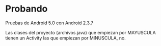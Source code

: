 # Probando
Pruebas de Android 5.0 con Android 2.3.7


Las clases del proyecto (archivos.java) que empiezan por MAYUSCULA tienen un Activity
las que empiezan por MINUSCULA, no.
